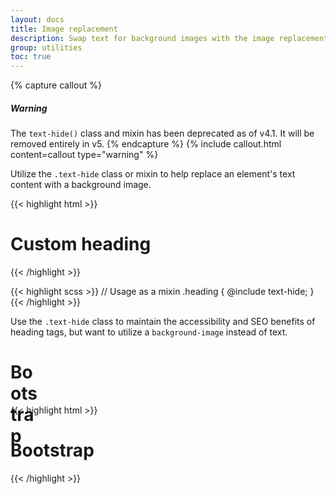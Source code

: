 ```yaml
---
layout: docs
title: Image replacement
description: Swap text for background images with the image replacement class.
group: utilities
toc: true
---
```


{% capture callout %}
##### Warning

The `text-hide()` class and mixin has been deprecated as of v4.1. It will be removed entirely in v5.
{% endcapture %}
{% include callout.html content=callout type="warning" %}

Utilize the `.text-hide` class or mixin to help replace an element's text content with a background image.

{{< highlight html >}}
<h1 class="text-hide">Custom heading</h1>
{{< /highlight >}}

{{< highlight scss >}}
// Usage as a mixin
.heading {
  @include text-hide;
}
{{< /highlight >}}

Use the `.text-hide` class to maintain the accessibility and SEO benefits of heading tags, but want to utilize a `background-image` instead of text.

<div class="bd-example">
  <h1 class="text-hide" style="background-image: url('/docs/{{ .Site.Params.docs_version }}/assets/brand/bootstrap-solid.svg'); width: 50px; height: 50px;">Bootstrap</h1>
</div>

{{< highlight html >}}
<h1 class="text-hide" style="background-image: url('..');">Bootstrap</h1>
{{< /highlight >}}
